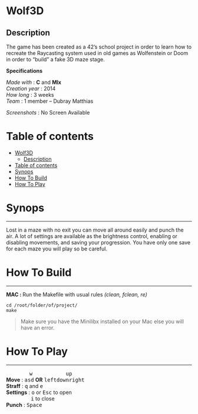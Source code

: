 <html>
<head>
<meta charset="utf-8">
<meta name="viewport" content="width=device-width, initial-scale=1.0">
<link rel="stylesheet" href="https://stackedit.io/res-min/themes/base.css" />
<script type="text/javascript" src="https://cdn.mathjax.org/mathjax/latest/MathJax.js?config=TeX-AMS_HTML"></script>
</head>
<body><div class="container"><h1 id="wolf3d"><strong>Wolf3D</strong></h1>



<h2 id="description">Description</h2>

<p>The game has been created as a 42’s school project in order to learn how to recreate the Raycasting system used in old games as Wolfenstein or Doom in order to “build” a fake 3D maze stage.</p>

<p><strong>Specifications</strong></p>

<p><em>Made with</em> : <strong>C</strong> and <strong>Mlx</strong> <br>
<em>Creation year</em> : 2014 <br>
<em>How long</em> : 3 weeks <br>
<em>Team</em> : 1 member – Dubray Matthias</p>

<p><em>Screenshots</em> : No Screen Available</p>

<h1 id="table-of-contents">Table of contents</h1>

<p><div class="toc">
<ul>
<li><a href="#wolf3d">Wolf3D</a><ul>
<li><a href="#description">Description</a></li>
</ul>
</li>
<li><a href="#table-of-contents">Table of contents</a></li>
<li><a href="#synops">Synops</a></li>
<li><a href="#how-to-build">How To Build</a></li>
<li><a href="#how-to-play">How To Play</a></li>
</ul>
</div>
</p>



<h1 id="synops">Synops</h1>

<hr>

<p>Lost in a maze with no exit you can move all around easily and punch the air. A lot of settings are available as the brightness control, enabling or disabling movements, and saving your progression. You have only one save for each maze you will play so be careful.</p>



<h1 id="how-to-build">How To Build</h1>

<hr>

<p><strong>MAC : </strong> Run the Makefile with usual rules <em>(clean, fclean, re)</em></p>

<pre><code>cd /root/folder/of/project/
make
</code></pre>

<blockquote>
  <p>Make sure you have the Minilibx installed on your Mac else you will have an error.</p>
</blockquote>



<h1 id="how-to-play">How To Play</h1>

<hr>

<p>&nbsp;&nbsp;&nbsp;&nbsp;&nbsp;&nbsp;&nbsp;&nbsp;&nbsp;&nbsp;&nbsp;&nbsp;&nbsp;&nbsp;&nbsp;&nbsp;<kbd>w</kbd>&nbsp;&nbsp;&nbsp;&nbsp;&nbsp;&nbsp;&nbsp;&nbsp;&nbsp;&nbsp;&nbsp;&nbsp;&nbsp;&nbsp;&nbsp;&nbsp;&nbsp;&nbsp;&nbsp;&nbsp;&nbsp;&nbsp;&nbsp;<kbd>up</kbd> <br>
<strong>Move</strong> : <kbd>a</kbd><kbd>s</kbd><kbd>d</kbd> <strong>OR</strong> <kbd>left</kbd><kbd>down</kbd><kbd>right</kbd> <br>
<strong>Straff</strong> : <kbd>q</kbd> and <kbd>e</kbd> <br>
<strong>Settings</strong> : <kbd>o</kbd> or <kbd>Esc</kbd> to open <br>
&nbsp;&nbsp;&nbsp;&nbsp;&nbsp;&nbsp;&nbsp;&nbsp;&nbsp;&nbsp;&nbsp;&nbsp;&nbsp;&nbsp;&nbsp;&nbsp;&nbsp;<kbd>i</kbd> to close <br>
<strong>Punch</strong> : <kbd>Space</kbd></p></div></body>
</html>
